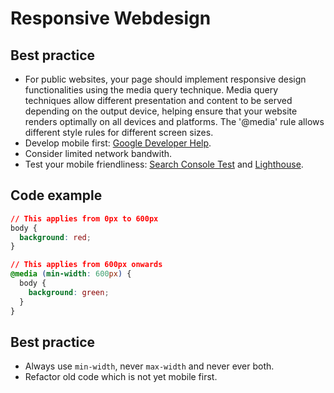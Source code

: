 # Responsive Webdesign

## Best practice

* For public websites, your page should implement responsive design functionalities using the media query technique.
Media query techniques allow different presentation and content to be served depending on the output device, helping ensure that your website renders optimally on all devices and platforms. The '@media' rule allows different style rules for different screen sizes.
* Develop mobile first: [Google Developer Help](https://developers.google.com/search/mobile-sites/mobile-seo/responsive-design).
* Consider limited network bandwith.
* Test your mobile friendliness: [Search Console Test](https://search.google.com/test/mobile-friendly) and [Lighthouse](https://developers.google.com/web/tools/lighthouse/).

## Code example

```css
// This applies from 0px to 600px
body {
  background: red;
}

// This applies from 600px onwards
@media (min-width: 600px) {
  body {
    background: green;
  }
}

```

## Best practice

* Always use `min-width`, never `max-width` and never ever both.
* Refactor old code which is not yet mobile first.
